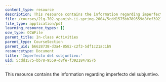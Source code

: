 ```yaml
---
content_type: resource
description: This resource contains the information regarding imperfecto del subjuntivo.
file: /courses/21g-702-spanish-ii-spring-2004/5cdd1575bb789559d8fef3921847a57b_MIT21G_702S04_37encsta.pdf
file_type: application/pdf
learning_resource_types: []
ocw_type: OCWFile
parent_title: In-class Activities
parent_type: CourseSection
parent_uid: b6628738-d3a4-8582-c2f3-5df1c21ac1b9
resourcetype: Document
title: 'Imperfecto del subjuntivo:'
uid: 5cdd1575-bb78-9559-d8fe-f3921847a57b
---
```

This resource contains the information regarding imperfecto del subjuntivo.

